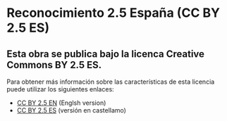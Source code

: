 # Reconocimiento 2.5 España (CC BY 2.5 ES)

## Esta obra se publica bajo la licenca Creative Commons BY 2.5 ES. 

Para obtener más información sobre las características de esta licencia puede utilizar los siguientes enlaces:
 * [CC BY 2.5 EN](https://creativecommons.org/licenses/by/2.5/legalcode) (Englsh version)
 * [CC BY 2.5 ES](https://creativecommons.org/licenses/by/2.5/es/legalcode.es) (versión en castellamo)